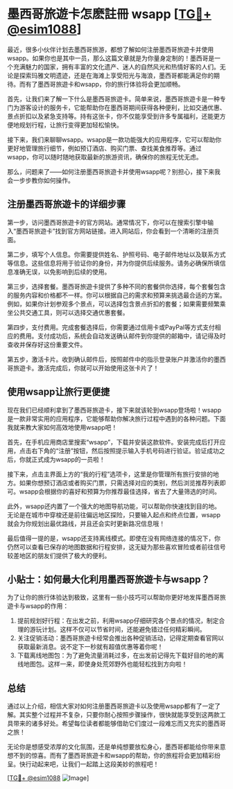 # 墨西哥旅遊卡怎麽註冊 wsapp [[TG💪+ @esim1088](https://t.me/s/esim1088)]

最近，很多小伙伴计划去墨西哥旅游，都想了解如何注册墨西哥旅遊卡并使用wsapp。如果你也是其中一员，那么这篇文章就是为你量身定制的！墨西哥是一个充满魅力的国家，拥有丰富的文化遗产、迷人的自然风光和热情好客的人们。无论是探索玛雅文明遗迹，还是在海滩上享受阳光与海浪，墨西哥都能满足你的期待。而有了墨西哥旅遊卡和wsapp，你的旅行体验将会更加顺畅。

首先，让我们来了解一下什么是墨西哥旅遊卡。简单来说，墨西哥旅遊卡是一种专门为游客设计的服务卡，它能帮助你在墨西哥期间获得各种便利，比如交通优惠、景点折扣以及紧急支持等。持有这张卡，你不仅能享受到许多专属福利，还能更方便地规划行程，让旅行变得更加轻松愉快。

接下来，我们来聊聊wsapp。wsapp是一款功能强大的应用程序，它可以帮助你更好地管理旅行细节，例如预订酒店、购买门票、查找美食推荐等。通过wsapp，你可以随时随地获取最新的旅游资讯，确保你的旅程无忧无虑。

那么，问题来了——如何注册墨西哥旅遊卡并使用wsapp呢？别担心，接下来我会一步步教你如何操作。

## 注册墨西哥旅遊卡的详细步骤

第一步，访问墨西哥旅遊卡的官方网站。通常情况下，你可以在搜索引擎中输入“墨西哥旅遊卡”找到官方网站链接。进入网站后，你会看到一个清晰的注册页面。

第二步，填写个人信息。你需要提供姓名、护照号码、电子邮件地址以及联系方式等信息。这些信息将用于验证你的身份，并为你提供后续服务。请务必确保所填信息准确无误，以免影响到后续的使用。

第三步，选择套餐。墨西哥旅遊卡提供了多种不同的套餐供你选择，每个套餐包含的服务内容和价格都不一样。你可以根据自己的需求和预算来挑选最合适的方案。例如，如果你计划参观多个景点，可以选择包含景点折扣的套餐；如果需要频繁乘坐公共交通工具，则可以选择交通优惠套餐。

第四步，支付费用。完成套餐选择后，你需要通过信用卡或PayPal等方式支付相应的费用。支付成功后，系统会自动发送确认邮件到你提供的邮箱中，请记得及时查收并保存好这份重要文件。

第五步，激活卡片。收到确认邮件后，按照邮件中的指示登录账户并激活你的墨西哥旅遊卡。激活完成后，你就可以开始使用这张卡片了！

## 使用wsapp让旅行更便捷

现在我们已经顺利拿到了墨西哥旅遊卡，接下来就该轮到wsapp登场啦！wsapp是一款非常实用的应用程序，它能够帮助你解决旅行过程中遇到的各种问题。下面我就来教大家如何高效地使用wsapp吧！

首先，在手机应用商店里搜索“wsapp”，下载并安装这款软件。安装完成后打开应用，点击右下角的“注册”按钮，然后按照提示输入手机号码进行验证。验证成功之后，你就正式成为wsapp的一员啦！

接下来，点击主界面上方的“我的行程”选项卡，这里是你管理所有旅行安排的地方。如果你想预订酒店或者购买门票，只需选择对应的类别，然后浏览推荐列表即可。wsapp会根据你的喜好和预算为你推荐最佳选择，省去了大量筛选的时间。

此外，wsapp还内置了一个强大的地图导航功能，可以帮助你快速找到目的地。无论是在城市中穿梭还是前往偏远地区探险，只要输入起点和终点位置，wsapp就会为你规划出最优路线，并且还会实时更新路况信息哦！

最后值得一提的是，wsapp还支持离线模式。即使在没有网络连接的情况下，你仍然可以查看已保存的地图数据和行程安排，这无疑为那些喜欢冒险或者前往信号较差地区的朋友们提供了极大的便利。

## 小贴士：如何最大化利用墨西哥旅遊卡与wsapp？

为了让你的旅行体验达到极致，这里有一些小技巧可以帮助你更好地发挥墨西哥旅遊卡与wsapp的作用：

1. 提前规划好行程：在出发之前，利用wsapp仔细研究各个景点的情况，制定合理的游玩计划。这样不仅可以节省时间，还能避免错过任何精彩瞬间。
2. 关注促销活动：墨西哥旅遊卡经常会推出各种促销活动，记得定期查看官网以获取最新消息。说不定下一秒就有超值优惠等着你呢！
3. 下载离线地图包：为了避免流量消耗过多，在出发前记得先下载好目的地的离线地图包。这样一来，即使身处荒郊野外也能轻松找到方向啦！

## 总结

通过以上介绍，相信大家对如何注册墨西哥旅遊卡以及使用wsapp都有了一定了解。其实整个过程并不复杂，只要你耐心按照步骤操作，很快就能享受到这两款工具带来的诸多好处。希望每位读者都能够借助它们度过一段难忘而又充实的墨西哥之旅！

无论你是想感受浓厚的文化氛围，还是单纯想要放松身心，墨西哥都能给你带来意想不到的惊喜。而有了墨西哥旅遊卡和wsapp的帮助，你的旅程将会更加精彩纷呈。快行动起来吧，让我们一起踏上这段美妙的旅程吧！

[[TG💪+ @esim1088](https://t.me/s/esim1088) ![Image](https://i.postimg.cc/4NQfJmqS/Snipaste-2025-05-13-00-14-12.png)]